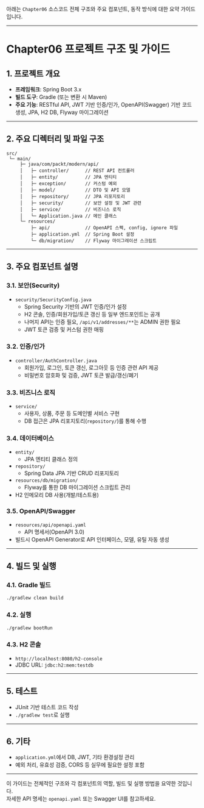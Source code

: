 아래는 `Chapter06` 소스코드 전체 구조와 주요 컴포넌트, 동작 방식에 대한 요약 가이드입니다.

---

# Chapter06 프로젝트 구조 및 가이드

## 1. 프로젝트 개요

- **프레임워크**: Spring Boot 3.x
- **빌드 도구**: Gradle (또는 변환 시 Maven)
- **주요 기능**: RESTful API, JWT 기반 인증/인가, OpenAPI(Swagger) 기반 코드 생성, JPA, H2 DB, Flyway 마이그레이션

---

## 2. 주요 디렉터리 및 파일 구조

```
src/
 └─ main/
     ├─ java/com/packt/modern/api/
     │   ├─ controller/      // REST API 컨트롤러
     │   ├─ entity/          // JPA 엔티티
     │   ├─ exception/       // 커스텀 예외
     │   ├─ model/           // DTO 및 API 모델
     │   ├─ repository/      // JPA 리포지토리
     │   ├─ security/        // 보안 설정 및 JWT 관련
     │   ├─ service/         // 비즈니스 로직
     │   └─ Application.java // 메인 클래스
     └─ resources/
         ├─ api/             // OpenAPI 스펙, config, ignore 파일
         ├─ application.yml  // Spring Boot 설정
         └─ db/migration/    // Flyway 마이그레이션 스크립트
```

---

## 3. 주요 컴포넌트 설명

### 3.1. 보안(Security)

- `security/SecurityConfig.java`
    - Spring Security 기반의 JWT 인증/인가 설정
    - H2 콘솔, 인증/회원가입/토큰 갱신 등 일부 엔드포인트는 공개
    - 나머지 API는 인증 필요, `/api/v1/addresses/**`는 ADMIN 권한 필요
    - JWT 토큰 검증 및 커스텀 권한 매핑

### 3.2. 인증/인가

- `controller/AuthController.java`
    - 회원가입, 로그인, 토큰 갱신, 로그아웃 등 인증 관련 API 제공
    - 비밀번호 암호화 및 검증, JWT 토큰 발급/갱신/폐기

### 3.3. 비즈니스 로직

- `service/`
    - 사용자, 상품, 주문 등 도메인별 서비스 구현
    - DB 접근은 JPA 리포지토리(`repository/`)를 통해 수행

### 3.4. 데이터베이스

- `entity/`
    - JPA 엔티티 클래스 정의
- `repository/`
    - Spring Data JPA 기반 CRUD 리포지토리
- `resources/db/migration/`
    - Flyway를 통한 DB 마이그레이션 스크립트 관리
- H2 인메모리 DB 사용(개발/테스트용)

### 3.5. OpenAPI/Swagger

- `resources/api/openapi.yaml`
    - API 명세서(OpenAPI 3.0)
- 빌드시 OpenAPI Generator로 API 인터페이스, 모델, 유틸 자동 생성

---

## 4. 빌드 및 실행

### 4.1. Gradle 빌드

```bash
./gradlew clean build
```

### 4.2. 실행

```bash
./gradlew bootRun
```

### 4.3. H2 콘솔

- `http://localhost:8080/h2-console`
- JDBC URL: `jdbc:h2:mem:testdb`

---

## 5. 테스트

- JUnit 기반 테스트 코드 작성
- `./gradlew test`로 실행

---

## 6. 기타

- `application.yml`에서 DB, JWT, 기타 환경설정 관리
- 예외 처리, 유효성 검증, CORS 등 실무에 필요한 설정 포함

---

이 가이드는 전체적인 구조와 각 컴포넌트의 역할, 빌드 및 실행 방법을 요약한 것입니다.  
자세한 API 명세는 `openapi.yaml` 또는 Swagger UI를 참고하세요.

